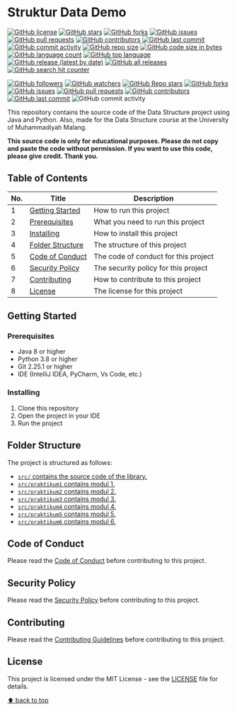 ﻿# Struktur Data Demo

[![GitHub license](https://img.shields.io/github/license/rizkyhaksono/Struktur-Data-Demo)](https://github.com/rizkyhaksono/Struktur-Data-Demo/blob/main/LICENSE)
[![GitHub stars](https://img.shields.io/github/stars/rizkyhaksono/Struktur-Data-Demo)]()
[![GitHub forks](https://img.shields.io/github/forks/rizkyhaksono/Struktur-Data-Demo)]()
[![GitHub issues](https://img.shields.io/github/issues/rizkyhaksono/Struktur-Data-Demo)]()
[![GitHub pull requests](https://img.shields.io/github/issues-pr/rizkyhaksono/Struktur-Data-Demo)]()
[![GitHub contributors](https://img.shields.io/github/contributors/rizkyhaksono/Struktur-Data-Demo)]()
[![GitHub last commit](https://img.shields.io/github/last-commit/rizkyhaksono/Struktur-Data-Demo)]()
[![GitHub commit activity](https://img.shields.io/github/commit-activity/m/rizkyhaksono/Struktur-Data-Demo)]()
[![GitHub repo size](https://img.shields.io/github/repo-size/rizkyhaksono/Struktur-Data-Demo)]()
[![GitHub code size in bytes](https://img.shields.io/github/languages/code-size/rizkyhaksono/Struktur-Data-Demo)]()
[![GitHub language count](https://img.shields.io/github/languages/count/rizkyhaksono/Struktur-Data-Demo)]()
[![GitHub top language](https://img.shields.io/github/languages/top/rizkyhaksono/Struktur-Data-Demo)]()
[![GitHub release (latest by date)](https://img.shields.io/github/v/release/rizkyhaksono/Struktur-Data-Demo)]()
[![GitHub all releases](https://img.shields.io/github/downloads/rizkyhaksono/Struktur-Data-Demo/total)]()
[![GitHub search hit counter](https://img.shields.io/github/search/rizkyhaksono/Struktur-Data-Demo/Struktur-Data-Demo)]()

[![GitHub followers](https://img.shields.io/github/followers/rizkyhaksono?style=social)]()
[![GitHub watchers](https://img.shields.io/github/watchers/rizkyhaksono/Struktur-Data-Demo?style=social)]()
[![GitHub Repo stars](https://img.shields.io/github/stars/rizkyhaksono/Struktur-Data-Demo?style=social)]()
[![GitHub forks](https://img.shields.io/github/forks/rizkyhaksono/Struktur-Data-Demo?style=social)]()
[![GitHub issues](https://img.shields.io/github/issues/rizkyhaksono/Struktur-Data-Demo?style=social)]()
[![GitHub pull requests](https://img.shields.io/github/issues-pr/rizkyhaksono/Struktur-Data-Demo?style=social)]()
[![GitHub contributors](https://img.shields.io/github/contributors/rizkyhaksono/Struktur-Data-Demo?style=social)]()
[![GitHub last commit](https://img.shields.io/github/last-commit/rizkyhaksono/Struktur-Data-Demo?style=social)]()
![GitHub commit activity](https://img.shields.io/github/commit-activity/m/rizkyhaksono/Struktur-Data-Demo?style=social)

This repository contains the source code of the Data Structure project using Java and Python. Also, made for the Data Structure course at the University of Muhammadiyah Malang.

<b>This source code is only for educational purposes. Please do not copy and paste the code without permission. If you want to use this code, please give credit. Thank you.</b>

## Table of Contents

| No. | Title                                 | Description                          |
| --- | ------------------------------------- | ------------------------------------ |
| 1   | [Getting Started](#getting-started)   | How to run this project              |
| 2   | [Prerequisites](#prerequisites)       | What you need to run this project    |
| 3   | [Installing](#installing)             | How to install this project          |
| 4   | [Folder Structure](#folder-structure) | The structure of this project        |
| 5   | [Code of Conduct](#code-of-conduct)   | The code of conduct for this project |
| 6   | [Security Policy](#security-policy)   | The security policy for this project |
| 7   | [Contributing](#contributing)         | How to contribute to this project    |
| 8   | [License](#license)                   | The license for this project         |

## Getting Started

### Prerequisites

-   Java 8 or higher
-   Python 3.8 or higher
-   Git 2.25.1 or higher
-   IDE (IntelliJ IDEA, PyCharm, Vs Code, etc.)

### Installing

1. Clone this repository
2. Open the project in your IDE
3. Run the project

## Folder Structure

The project is structured as follows:

-   [`src/` contains the source code of the library.](https://github.com/rizkyhaksono/Struktur-Data-Demo/tree/main/src)
-   [`src/praktikum1` contains modul 1.](https://github.com/rizkyhaksono/Struktur-Data-Demo/tree/main/src/praktikum1)
-   [`src/praktikum2` contains modul 2.](https://github.com/rizkyhaksono/Struktur-Data-Demo/tree/main/src/praktikum2)
-   [`src/praktikum3` contains modul 3.](https://github.com/rizkyhaksono/Struktur-Data-Demo/tree/main/src/praktikum3)
-   [`src/praktikum4` contains modul 4.](https://github.com/rizkyhaksono/Struktur-Data-Demo/tree/main/src/praktikum4)
-   [`src/praktikum5` contains modul 5.](https://github.com/rizkyhaksono/Struktur-Data-Demo/tree/main/src/praktikum5)
-   [`src/praktikum6` contains modul 6.](https://github.com/rizkyhaksono/Struktur-Data-Demo/tree/main/src/praktikum6)

## Code of Conduct

Please read the [Code of Conduct](https://github.com/rizkyhaksono/Struktur-Data-Demo/blob/main/CODE_OF_CONDUCT.md) before contributing to this project.

## Security Policy

Please read the [Security Policy](https://github.com/rizkyhaksono/Struktur-Data-Demo/security/policy) before contributing to this project.

## Contributing

Please read the [Contributing Guidelines](https://github.com/rizkyhaksono/Struktur-Data-Demo/blob/main/CONTRIBUTING.md) before contributing to this project.

## License

This project is licensed under the MIT License - see the [LICENSE](https://github.com/rizkyhaksono/Struktur-Data-Demo/blob/main/LICENSE) file for details.

[⬆ back to top](#table-of-contents)

[//]: # "This README was generated with ❤️ by rizkyhaksono"
